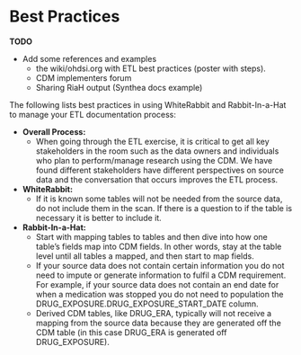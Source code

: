 
# Best Practices
**TODO**
 * Add some references and examples
   * the wiki/ohdsi.org with ETL best practices (poster with steps).
   * CDM implementers forum
   * Sharing RiaH output (Synthea docs example)

The following lists best practices in using WhiteRabbit and Rabbit-In-a-Hat to manage your ETL documentation process:
  * **Overall Process:**
    * When going through the ETL exercise, it is critical to get all key stakeholders in the room such as the data owners and individuals who plan to perform/manage research using the CDM. We have found different stakeholders have different perspectives on source data and the conversation that occurs improves the ETL process.
  * **WhiteRabbit:**
    * If it is known some tables will not be needed from the source data, do not include them in the scan. If there is a question to if the table is necessary it is better to include it.
  * **Rabbit-In-a-Hat:**
    * Start with mapping tables to tables and then dive into how one table’s fields map into CDM fields. In other words, stay at the table level until all tables a mapped, and then start to map fields.
    * If your source data does not contain certain information you do not need to impute or generate information to fulfil a CDM requirement. For example, if your source data does not contain an end date for when a medication was stopped you do not need to population the DRUG_EXPOSURE.DRUG_EXPOSURE_START_DATE column.
    * Derived CDM tables, like DRUG_ERA, typically will not receive a mapping from the source data because they are generated off the CDM table (in this case DRUG_ERA is generated off DRUG_EXPOSURE).
